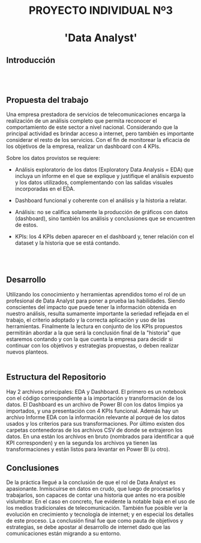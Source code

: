 # <h1 align=center> **PROYECTO INDIVIDUAL Nº3** </h1>

# <h1 align=center>**'Data Analyst'**</h1>


## **Introducción**


<br>
<br>

## **Propuesta del trabajo**

Una empresa prestadora de servicios de telecomunicaciones encarga la realización de un análisis completo que permita reconocer el comportamiento de este sector a nivel nacional. Considerando que la principal actividad es brindar acceso a internet, pero también es importante considerar el resto de los servicios.
Con el fin de monitorear la eficacia de los objetivos de la empresa, realizar un dashboard con 4 KPIs.

Sobre los datos provistos se requiere:
- Análisis exploratorio de los datos (Exploratory Data Analysis = EDA) que incluya un informe en el que se explique y justifique el análisis expuesto y los datos utilizados, complementando con las salidas visuales incorporadas en el EDA.

- Dashboard funcional y coherente con el análisis y la historia a relatar.

- Análisis: no se califica solamente la producción de gráficos con datos (dashboard), sino también los análisis y conclusiones que se encuentren de estos.

- KPIs: los 4 KPIs deben aparecer en el dashboard y, tener relación con el dataset y la historia que se está contando.
<br>
<br>

## **Desarrollo**

Utilizando los conocimiento y herramientas aprendidos tomo el rol de un profesional de Data Analyst para poner a prueba las habilidades.
Siendo conscientes del impacto que puede tener la información obtenida en nuestro análisis, resulta sumamente importante la seriedad reflejada en el trabajo, el criterio adoptado y la correcta aplicaciòn y uso de las herramientas.
Finalmente la lectura en conjunto de los KPIs propuestos permitirán abordar a la que será la conclusión final de la "historia" que estaremos contando y con la que cuenta la empresa para decidir si continuar con los objetivos y estrategias propuestas, o deben realizar nuevos planteos.
<br>
<br>

## **Estructura del Repositorio**

Hay 2 archivos principales: EDA y Dashboard. El primero es un notebook con el código correspondiente a la importación y transformación de los datos.
El Dashboard es un archivo de Power BI con los datos limpios ya importados, y una presentación con 4 KPIs funcional.
Además hay un archivo Informe EDA con la información relevante al porqué de los datos usados y los criterios para sus transformaciones.
Por último existen dos carpetas contenedoras de los archivos CSV de donde se extrajeron los datos. En una están los archivos en bruto (nombrados para identificar a qué KPI corresponden) y en la segunda los archivos ya tienen las transformaciones y están listos para levantar en Power BI (u otro).

## **Conclusiones**

De la práctica llegué a la conclusión de que el rol de Data Analyst es apasionante. Inmiscuirse en datos en crudo, que luego de procesarlos y trabajarlos, son capaces de contar una historia que antes no era posible vislumbrar.
En el caso en concreto, fue evidente la notable baja en el uso de los medios tradicionales de telecomunicación. También fue posible ver la evolución en crecimiento y tecnología de internet; y en especial los detalles de este proceso.
La conclusión final fue que como pauta de objetivos y estrategias, se debe apostar al desarrollo de internet dado que las comunicaciones están migrando a su entorno.
